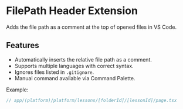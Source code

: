 # FilePath Header Extension

Adds the file path as a comment at the top of opened files in VS Code.

## Features

- Automatically inserts the relative file path as a comment.
- Supports multiple languages with correct syntax.
- Ignores files listed in `.gitignore`.
- Manual command available via Command Palette.

Example:
```javascript
// app/(platform)/platform/lessons/[folderId]/[lessonId]/page.tsx

